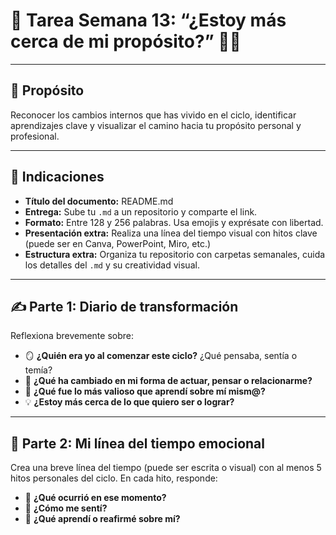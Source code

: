 # 📝 Tarea Semana 13: “¿Estoy más cerca de mi propósito?” 🧭💭

---

## 🎯 Propósito

Reconocer los cambios internos que has vivido en el ciclo, identificar aprendizajes clave y visualizar el camino hacia tu propósito personal y profesional.

---

## 📂 Indicaciones

- **Título del documento:** README.md  
- **Entrega:** Sube tu `.md` a un repositorio y comparte el link.  
- **Formato:** Entre 128 y 256 palabras. Usa emojis y exprésate con libertad.  
- **Presentación extra:** Realiza una línea del tiempo visual con hitos clave (puede ser en Canva, PowerPoint, Miro, etc.)  
- **Estructura extra:** Organiza tu repositorio con carpetas semanales, cuida los detalles del `.md` y su creatividad visual.  

---

## ✍️ Parte 1: Diario de transformación

Reflexiona brevemente sobre:

- 🪞 **¿Quién era yo al comenzar este ciclo?** ¿Qué pensaba, sentía o temía?  
- 🔁 **¿Qué ha cambiado en mi forma de actuar, pensar o relacionarme?**  
- 🌟 **¿Qué fue lo más valioso que aprendí sobre mí mism@?**  
- 💡 **¿Estoy más cerca de lo que quiero ser o lograr?**  

---

## 📸 Parte 2: Mi línea del tiempo emocional

Crea una breve línea del tiempo (puede ser escrita o visual) con al menos 5 hitos personales del ciclo. En cada hito, responde:

- 📍 **¿Qué ocurrió en ese momento?**  
- 💬 **¿Cómo me sentí?**  
- 🎯 **¿Qué aprendí o reafirmé sobre mí?**  
